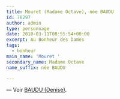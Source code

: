 ```yaml
---
title: Mouret (Madame Octave), née BAUDU
id: 76297
author: admin
type: personnage
date: 2010-03-11T08:55:54+00:00
excerpt: Au Bonheur des Dames
tags:
  - bonheur
main_name: 'Mouret '
secondary_name: Madame Octave
name_suffix: née BAUDU

---
```

— Voir <a href="/personnage/baudu-denise/" target="_self">BAUDU (Denise)</a>.